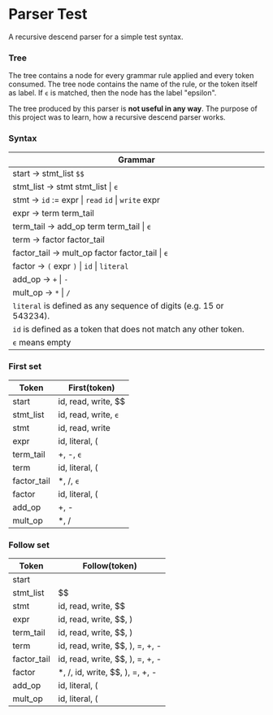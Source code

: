# Parser Test
A recursive descend parser for a simple test syntax.

### Tree

The tree contains a node for every grammar rule applied and every token consumed.
The tree node contains the name of the rule, or the token itself as label.
If `ϵ` is matched, then the node has the label "epsilon".

The tree produced by this parser is **not useful in any way**.
The purpose of this project was to learn, how a recursive descend parser works.

### Syntax

| Grammar |
|---------|
| start → stmt_list `$$`
| stmt_list → stmt stmt_list \| `ϵ`
| stmt → `id` := expr \| `read` `id` \| `write` expr
| expr → term term_tail
| term_tail → add_op term term_tail \| `ϵ`
| term → factor factor_tail
| factor_tail → mult_op factor factor_tail \| `ϵ`
| factor → `(` expr `)` \| `id` \| `literal`
| add_op → `+` \| `-`
| mult_op → `*` \| `/`
| `literal` is defined as any sequence of digits (e.g. 15 or 543234).
| `id` is defined as a token that does not match any other token.
| `ϵ` means empty

### First set
| Token | First(token) |
|-------|--------------|
| start | id, read, write, $$
| stmt_list | id, read, write, `ϵ`
| stmt | id, read, write
| expr | id, literal, (
| term_tail | +, -, `ϵ`
| term | id, literal, (
| factor_tail | *, /, `ϵ`
| factor | id, literal, (
| add_op | +, -
| mult_op | *, /

### Follow set

| Token | Follow(token) |
|-------|---------------|
| start | |
| stmt_list | $$ |
| stmt | id, read, write, $$
| expr | id, read, write, $$, )
| term_tail | id, read, write, $$, )
| term | id, read, write, $$, ), =, +, -
| factor_tail | id, read, write, $$, ), =, +, -
| factor | *, /, id, write, $$, ), =, +, -
| add_op | id, literal, (
| mult_op | id, literal, (
